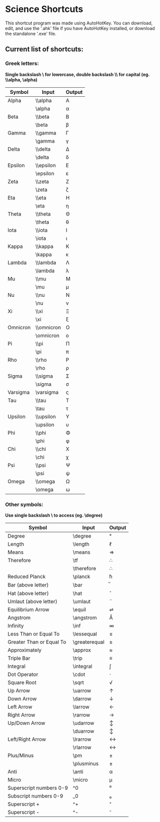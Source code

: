 # Science Shortcuts

This shortcut program was made using AutoHotKey.
You can download, edit, and use the '.ahk' file if you have AutoHotKey installed, or download the standalone '.exe' file.

## Current list of shortcuts:

### Greek letters:

**Single backslash \\ for lowercase, double backslash \\\\ for capital (eg. \\\\alpha, \\alpha)**

| Symbol | Input | Output |
| --- | --- | --- |
| Alpha | \\\alpha | Α |
| | \alpha | α |
| Beta | \\\beta | Β |
| | \beta | β |
| Gamma | \\\gamma | Γ |
| | \gamma | γ |
| Delta | \\\delta | Δ |
| | \delta | δ |
| Epsilon | \\\epsilon | Ε |
| | \epsilon | ε |
| Zeta | \\\zeta | Ζ |
| | \zeta | ζ |
| Eta | \\\eta | Η |
| | \eta | η |
| Theta | \\\theta | Θ |
| | \theta | θ |
| Iota | \\\iota | Ι |
| | \iota | ι |
| Kappa | \\\kappa | Κ |
| | \kappa | κ |
| Lambda | \\\lambda | Λ |
| | \lambda | λ |
| Mu | \\\mu | Μ |
| | \mu | μ |
| Nu | \\\nu | Ν |
| | \nu | ν |
| Xi | \\\xi | Ξ |
| | \xi | ξ |
| Omnicron | \\\omnicron | Ο |
| | \omnicron | ο |
| Pi | \\\pi | Π |
| | \pi | π |
| Rho | \\\rho | Ρ |
| | \rho | ρ |
| Sigma | \\\sigma | Σ |
| | \sigma | σ |
| Varsigma | \varsigma | ς |
| Tau | \\\tau | Τ |
| | \tau | τ |
| Upsilon | \\\upsilon | Υ |
| | \upsilon | υ |
| Phi | \\\phi | Φ |
| | \phi | φ |
| Chi | \\\chi | Χ |
| | \chi | χ |
| Psi | \\\psi | Ψ |
| | \psi | ψ |
| Omega | \\\omega | Ω |
| | \omega | ω |

### Other symbols:

**Use single backslash \\ to access (eg. \degree)**

| Symbol | Input | Output |
| --- | --- | --- |
| Degree | \degree | ° |
| Length | \length | ℓ |
| Means | \means | ⇒ |
| Therefore | \tf | ∴ |
| | \therefore | ∴ |
| Reduced Planck | \planck | ћ |
| Bar (above letter) | \bar | ̅ |
| Hat (above letter) | \hat | ̂ |
| Umlaut (above letter) | \umlaut | ̈ |
| Equilibrium Arrow | \equil | ⇌ |
| Angstrom | \angstrom | Å |
| Infinity | \inf | ∞ |
| Less Than or Equal To | \lessequal | ≤ |
| Greater Than or Equal To | \greaterequal | ≥ |
| Approximately | \approx | ≈ |
| Triple Bar | \trip | ≡ |
| Integral | \integral | ∫ |
| Dot Operator | \cdot | ⋅ |
| Square Root | \sqrt | √ |
| Up Arrow | \uarrow | ↑ |
| Down Arrow | \darrow | ↓ |
| Left Arrow | \larrow | ← |
| Right Arrow | \rarrow | → |
| Up/Down Arrow | \udarrow | ↕ |
| | \duarrow | ↕ |
| Left/Right Arrow | \lrarrow | ↔ |
| | \rlarrow | ↔ |
| Plus/Minus | \pm | ± |
| | \plusminus | ± |
| Anti | \anti | α |
| Micro | \micro | μ |
| Superscript numbers 0-9 | \^0 | ⁰ |
| Subscript numbers 0-9 | \_0 | ₀ |
| Superscript + | \^+ | ⁺ |
| Superscript - | \^- | ⁻ |

